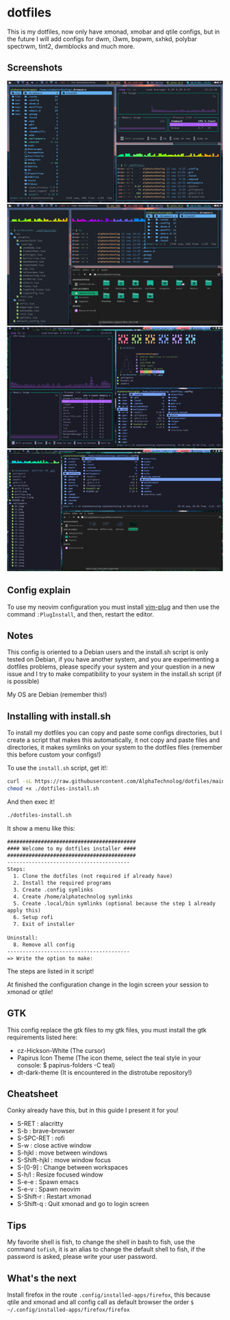 # dotfiles

This is my dotfiles, now only have xmonad, xmobar and qtile configs, but in
the future I will add configs for dwm, i3wm, bspwm, sxhkd, polybar
spectrwm, tint2, dwmblocks and much more.

## Screenshots

![dotfiles](./screenshots/dotfiles.png)
<br>
![dotfiles-2](./screenshots/dotfiles-2.png)
<br>
![qtile](./screenshots/qtile.png)
<br>
![qtile-2](./screenshots/qtile-2.png)

## Config explain

To use my neovim configuration you must install [vim-plug](https://github.com/junegunn/vim-plug)
and then use the command `:PlugInstall`, and then, restart the editor.

## Notes

This config is oriented to a Debian users and the install.sh script is only
tested on Debian, if you have another system, and you are experimenting a
dotfiles problems, please specify your system and your question in a new issue
and I try to make compatibility to your system in the install.sh script (if is possible)

My OS are Debian (remember this!)

## Installing with install.sh

To install my dotfiles you can copy and paste some configs directories, but I
create a script that makes this automatically, it not copy and paste files and
directories, it makes symlinks on your system to the dotfiles files (remember this before custom your configs!)

To use the `install.sh` script, get it!:

```sh
curl -sL https://raw.githubusercontent.com/AlphaTechnolog/dotfiles/main/install.sh -o dotfiles-install.sh
chmod +x ./dotfiles-install.sh
```

And then exec it!

```sh
./dotfiles-install.sh
```

It show a menu like this:

```
##########################################
#### Welcome to my dotfiles installer ####
##########################################
----------------------------------------
Steps:
  1. Clone the dotfiles (not required if already have)
  2. Install the required programs
  3. Create .config symlinks
  4. Create /home/alphatechnolog symlinks
  5. Create .local/bin symlinks (optional because the step 1 already apply this)
  6. Setup rofi
  7. Exit of installer

Uninstall:
  8. Remove all config
----------------------------------------
=> Write the option to make:
```

The steps are listed in it script!

At finished the configuration change in the login screen your session to xmonad or qtile!

## GTK

This config replace the gtk files to my gtk files, you must install the gtk
requirements listed here:

- cz-Hickson-White (The cursor)
- Papirus Icon Theme (The icon theme, select the teal style in your console: $ papirus-folders -C teal)
- dt-dark-theme (It is encountered in the distrotube repository!)

## Cheatsheet

Conky already have this, but in this guide I present it for you!

- S-RET : alacritty
- S-b : brave-browser
- S-SPC-RET : rofi
- S-w : close active window
- S-hjkl : move between windows
- S-Shift-hjkl : move window focus
- S-[0-9] : Change between workspaces
- S-h/l : Resize focused window
- S-e-e : Spawn emacs
- S-e-v : Spawn neovim
- S-Shift-r : Restart xmonad
- S-Shift-q : Quit xmonad and go to login screen

## Tips

My favorite shell is fish, to change the shell in bash to fish, use the command
`tofish`, it is an alias to change the default shell to fish, if the password
is asked, please write your user password.

## What's the next

Install firefox in the route `.config/installed-apps/firefox`, this because qtile and xmonad and all config call as default browser the order `$ ~/.config/installed-apps/firefox/firefox`
